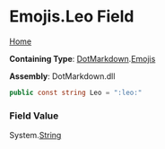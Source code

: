 # Emojis\.Leo Field

[Home](../../../README.md)

**Containing Type**: [DotMarkdown](../../README.md)\.[Emojis](../README.md)

**Assembly**: DotMarkdown\.dll

```csharp
public const string Leo = ":leo:"
```

### Field Value

System\.[String](https://docs.microsoft.com/en-us/dotnet/api/system.string)